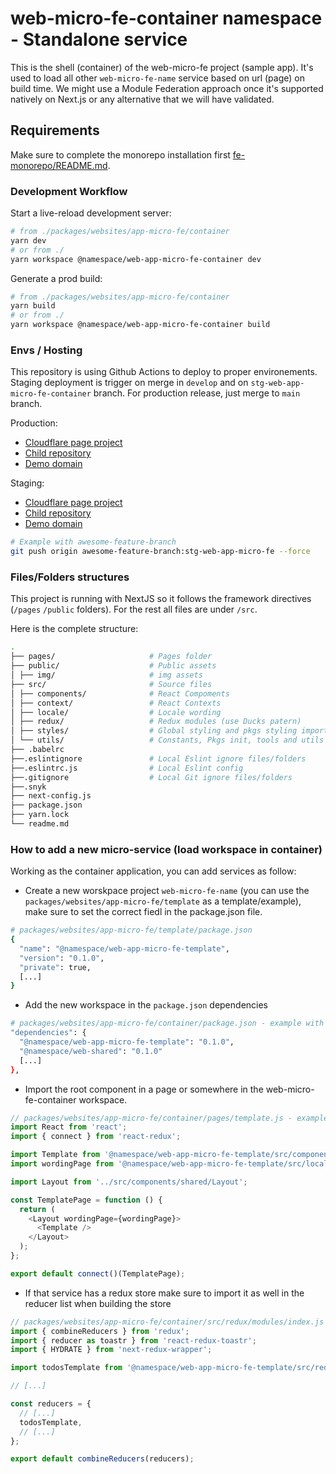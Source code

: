 # web-micro-fe-container namespace - Standalone service

This is the shell (container) of the web-micro-fe project (sample app). It's used to load all other
`web-micro-fe-name` service based on url (page) on build time. We might use a Module Federation
approach once it's supported natively on Next.js or any alternative that we will have validated.

## Requirements

Make sure to complete the monorepo installation first
[fe-monorepo/README.md](https://github.com/TuuZzee/fe-monorepo#installation).

### Development Workflow

Start a live-reload development server:

```sh
# from ./packages/websites/app-micro-fe/container
yarn dev
# or from ./
yarn workspace @namespace/web-app-micro-fe-container dev
```

Generate a prod build:

```sh
# from ./packages/websites/app-micro-fe/container
yarn build
# or from ./
yarn workspace @namespace/web-app-micro-fe-container build
```

### Envs / Hosting

This repository is using Github Actions to deploy to proper environements. Staging deployment is
trigger on merge in `develop` and on `stg-web-app-micro-fe-container` branch. For production
release, just merge to `main` branch.

Production:

- [Cloudflare page project](https://dash.cloudflare.com/df1f6bd1816b52c66006197deda8d8fb/pages/view/fe-prod-web-app-micro-fe-container)
- [Child repository](https://github.com/TuuZzee/fe-prod-web-app-micro-fe-container)
- [Demo domain](fe-prod-web-app-micro-fe-container.pages.dev)

Staging:

- [Cloudflare page project](https://dash.cloudflare.com/df1f6bd1816b52c66006197deda8d8fb/pages/view/fe-stg-web-app-micro-fe-container)
- [Child repository](https://github.com/TuuZzee/fe-stg-web-app-micro-fe-container)
- [Demo domain](fe-stg-web-app-micro-fe.pages.dev)

```bash
# Example with awesome-feature-branch
git push origin awesome-feature-branch:stg-web-app-micro-fe --force
```

### Files/Folders structures

This project is running with NextJS so it follows the framework directives (`/pages` `/public`
folders). For the rest all files are under `/src`.

Here is the complete structure:

```sh
.
├── pages/                     # Pages folder
├── public/                    # Public assets
│ ├── img/                     # img assets
├── src/                       # Source files
│ ├── components/              # React Compoments
│ ├── context/                 # React Contexts
│ ├── locale/                  # Locale wording
│ ├── redux/                   # Redux modules (use Ducks patern)
│ ├── styles/                  # Global styling and pkgs styling imports
│ └── utils/                   # Constants, Pkgs init, tools and utils
├── .babelrc
├──.eslintignore               # Local Eslint ignore files/folders
├──.eslintrc.js                # Local Eslint config
├──.gitignore                  # Local Git ignore files/folders
├──.snyk
├── next-config.js
├── package.json
├── yarn.lock
└── readme.md
```

### How to add a new micro-service (load workspace in container)

Working as the container application, you can add services as follow:

- Create a new worskpace project `web-micro-fe-name` (you can use the
  `packages/websites/app-micro-fe/template` as a template/example), make sure to set the correct
  fiedl in the package.json file.

```sh
# packages/websites/app-micro-fe/template/package.json
{
  "name": "@namespace/web-app-micro-fe-template",
  "version": "0.1.0",
  "private": true,
  [...]
}
```

- Add the new workspace in the `package.json` dependencies

```sh
# packages/websites/app-micro-fe/container/package.json - example with web-app-micro-fe-template
"dependencies": {
  "@namespace/web-app-micro-fe-template": "0.1.0",
  "@namespace/web-shared": "0.1.0"
  [...]
},
```

- Import the root component in a page or somewhere in the web-micro-fe-container workspace.

```javascript
// packages/websites/app-micro-fe/container/pages/template.js - example of service import with a page
import React from 'react';
import { connect } from 'react-redux';

import Template from '@namespace/web-app-micro-fe-template/src/components/Template';
import wordingPage from '@namespace/web-app-micro-fe-template/src/locale/template';

import Layout from '../src/components/shared/Layout';

const TemplatePage = function () {
  return (
    <Layout wordingPage={wordingPage}>
      <Template />
    </Layout>
  );
};

export default connect()(TemplatePage);
```

- If that service has a redux store make sure to import it as well in the reducer list when building
  the store

```javascript
// packages/websites/app-micro-fe/container/src/redux/modules/index.js
import { combineReducers } from 'redux';
import { reducer as toastr } from 'react-redux-toastr';
import { HYDRATE } from 'next-redux-wrapper';

import todosTemplate from '@namespace/web-app-micro-fe-template/src/redux/modules/todosTemplate';

// [...]

const reducers = {
  // [...]
  todosTemplate,
  // [...]
};

export default combineReducers(reducers);
```
